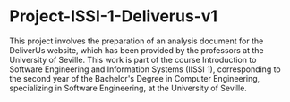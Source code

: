 # Project-ISSI-1-Deliverus-v1

This project involves the preparation of an analysis document for the DeliverUs website, which has been provided by the professors at the University of Seville. This work is part of the course Introduction to Software Engineering and Information Systems (IISSI 1), corresponding to the second year of the Bachelor's Degree in Computer Engineering, specializing in Software Engineering, at the University of Seville.






